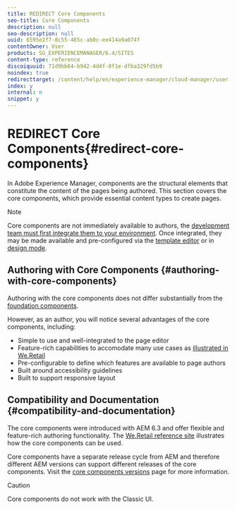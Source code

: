 ```yaml
---
title: REDIRECT Core Components
seo-title: Core Components
description: null
seo-description: null
uuid: 6595e2f7-8c55-465c-ab0c-ee414a9a074f
contentOwner: User
products: SG_EXPERIENCEMANAGER/6.4/SITES
content-type: reference
discoiquuid: 71d9bb64-b942-4d4f-8f1e-dfba329fd5b9
noindex: true
redirecttarget: /content/help/en/experience-manager/cloud-manager/user-guide
index: y
internal: n
snippet: y
---
```


# REDIRECT Core Components{#redirect-core-components}

In Adobe Experience Manager, components are the structural elements that constitute the content of the pages being authored. This section covers the core components, which provide essential content types to create pages.

>[!NOTE]
>
>Core components are not immediately available to authors, the [development team must first integrate them to your environment](/content/help/en/experience-manager/core-components/using/using). Once integrated, they may be made available and pre-configured via the [template editor](../../authoring/using/templates.md) or in [design mode](../../authoring/using/default-components-designmode.md).

## Authoring with Core Components {#authoring-with-core-components}

Authoring with the core components does not differ substantially from the [foundation components](../../authoring/using/default-components-foundation.md).

However, as an author, you will notice several advantages of the core components, including:

* Simple to use and well-integrated to the page editor
* Feature-rich capabilities to accomodate many use cases as [illustrated in We.Retail](../../developing/using/we-retail.md)
* Pre-configurable to define which features are available to page authors
* Built around accessibility guidelines  
* Built to support responsive layout

## Compatibility and Documentation {#compatibility-and-documentation}

The core components were introduced with AEM 6.3 and offer flexible and feature-rich authoring functionality. The [We.Retail reference site](../../developing/using/we-retail.md) illustrates how the core components can be used.

Core components have a separate release cycle from AEM and therefore different AEM versions can support different releases of the core components. Visit the [core components versions](/content/help/en/experience-manager/core-components/using/versions) page for more information.

>[!CAUTION]
>
>Core components do not work with the Classic UI.

